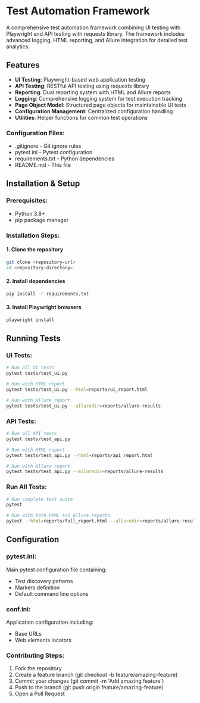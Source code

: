 # Test Automation Framework

A comprehensive test automation framework combining UI testing with Playwright and API testing with requests library. The framework includes advanced logging, HTML reporting, and Allure integration for detailed test analytics.

## Features

- **UI Testing**: Playwright-based web application testing
- **API Testing**: RESTful API testing using requests library
- **Reporting**: Dual reporting system with HTML and Allure reports
- **Logging**: Comprehensive logging system for test execution tracking
- **Page Object Model**: Structured page objects for maintainable UI tests
- **Configuration Management**: Centralized configuration handling
- **Utilities**: Helper functions for common test operations

### Configuration Files:
- .gitignore - Git ignore rules
- pytest.ini - Pytest configuration
- requirements.txt - Python dependencies
- README.md - This file

## Installation & Setup

### Prerequisites:
- Python 3.8+
- pip package manager

### Installation Steps:

#### 1. Clone the repository
```bash
git clone <repository-url>
cd <repository-directory>
```

#### 2. Install dependencies
```bash
pip install -r requirements.txt
```

#### 3. Install Playwright browsers
```bash
playwright install
```
## Running Tests

### UI Tests:
```bash
# Run all UI tests
pytest tests/test_ui.py

# Run with HTML report
pytest tests/test_ui.py --html=reports/ui_report.html

# Run with Allure report
pytest tests/test_ui.py --alluredir=reports/allure-results
```

### API Tests:
```bash
# Run all API tests
pytest tests/test_api.py

# Run with HTML report
pytest tests/test_api.py --html=reports/api_report.html

# Run with Allure report
pytest tests/test_api.py --alluredir=reports/allure-results
```

### Run All Tests:
```bash
# Run complete test suite
pytest

# Run with both HTML and Allure reports
pytest --html=reports/full_report.html --alluredir=reports/allure-results
```

## Configuration

### pytest.ini:
Main pytest configuration file containing:
- Test discovery patterns
- Markers definition
- Default command line options

### conf.ini:
Application configuration including:
- Base URLs
- Web elements locators

### Contributing Steps:
1. Fork the repository
2. Create a feature branch (git checkout -b feature/amazing-feature)
3. Commit your changes (git commit -m 'Add amazing feature')
4. Push to the branch (git push origin feature/amazing-feature)
5. Open a Pull Request

